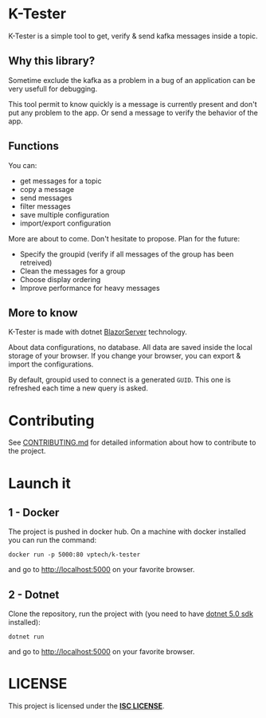# K-Tester
K-Tester is a simple tool to get, verify & send kafka messages inside a topic.

## Why this library?
Sometime exclude the kafka as a problem in a bug of an application can be very usefull for debugging.

This tool permit to know quickly is a message is currently present and don't put any problem to the app. Or send a message to verify the behavior of the app.

## Functions
You can:
- get messages for a topic
- copy a message
- send messages
- filter messages
- save multiple configuration
- import/export configuration

More are about to come. Don't hesitate to propose.
Plan for the future:
- Specify the groupid (verify if all messages of the group has been retreived)
- Clean the messages for a group
- Choose display ordering
- Improve performance for heavy messages

## More to know
K-Tester is made with dotnet [BlazorServer](https://docs.microsoft.com/en-us/aspnet/core/blazor) technology.

About data configurations, no database. All data are saved inside the local storage of your browser. If you change your browser, you can export & import the configurations.

By default, groupid used to connect is a generated `GUID`. This one is refreshed each time a new query is asked.

# Contributing
See [CONTRIBUTING.md](CONTRIBUTING.md) for detailed information about how to contribute to the project.

# Launch it
## 1 - Docker
The project is pushed in docker hub. On a machine with docker installed you can run the command:
```
docker run -p 5000:80 vptech/k-tester
```
and go to [http://localhost:5000](http://localhost:5000) on your favorite browser.

## 2 - Dotnet
Clone the repository, run the project with (you need to have [dotnet 5.0 sdk](https://dotnet.microsoft.com/download/dotnet) installed):
```
dotnet run
```
and go to [http://localhost:5000](http://localhost:5000) on your favorite browser.

# LICENSE
This project is licensed under the **[ISC LICENSE](LICENSE)**.